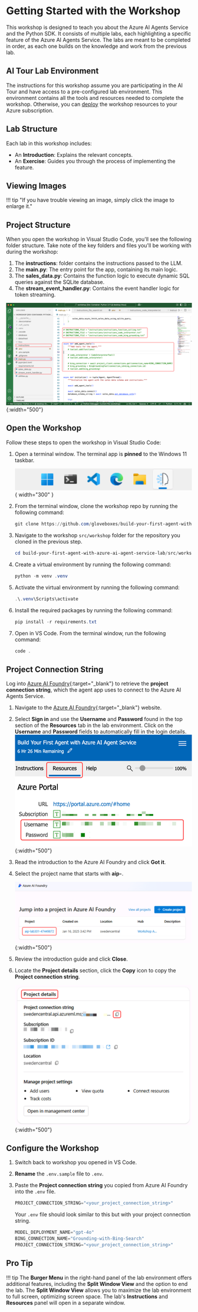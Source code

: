 # Getting Started with the Workshop

This workshop is designed to teach you about the Azure AI Agents Service and the Python SDK. It consists of multiple labs, each highlighting a specific feature of the Azure AI Agents Service. The labs are meant to be completed in order, as each one builds on the knowledge and work from the previous lab.

## AI Tour Lab Environment

The instructions for this workshop assume you are participating in the AI Tour and have access to a pre-configured lab environment. This environment contains all the tools and resources needed to complete the workshop. Otherwise, you can [deploy](./deployment.md) the workshop resources to your Azure subscription.

## Lab Structure

Each lab in this workshop includes:

- An **Introduction**: Explains the relevant concepts.
- An **Exercise**: Guides you through the process of implementing the feature.

## Viewing Images

!!! tip "If you have trouble viewing an image, simply click the image to enlarge it."

## Project Structure

When you open the workshop in Visual Studio Code, you'll see the following folder structure. Take note of the key folders and files you'll be working with during the workshop:

1. The **instructions**: folder contains the instructions passed to the LLM.
2. The **main.py**: The entry point for the app, containing its main logic.
3. The **sales_data.py**: Contains the function logic to execute dynamic SQL queries against the SQLite database.
4. The **stream_event_handler.py**: Contains the event handler logic for token streaming.

![Lab folder structure](./media/project_structure.png){:width="500"}

## Open the Workshop

Follow these steps to open the workshop in Visual Studio Code:

1. Open a terminal window. The terminal app is **pinned** to the Windows 11 taskbar.

    ![](./media/windows-taskbar.png){ width="300" }

2. From the terminal window, clone the workshop repo by running the following command:

    ```powershell
    git clone https://github.com/gloveboxes/build-your-first-agent-with-azure-ai-agent-service-lab.git
    ```

3. Navigate to the workshop `src/workshop` folder for the repository you cloned in the previous step.

    ```powershell
    cd build-your-first-agent-with-azure-ai-agent-service-lab/src/workshop
    ```

4. Create a virtual environment by running the following command:

    ```powershell
    python -m venv .venv
    ```

5. Activate the virtual environment by running the following command:

    ```powershell
    .\.venv\Scripts\activate
    ```

6. Install the required packages by running the following command:

    ```powershell
    pip install -r requirements.txt
    ```

7. Open in VS Code. From the terminal window, run the following command:

    ```powershell
    code .
    ```

## Project Connection String

Log into [Azure AI Foundry](https://learn.microsoft.com/azure/ai-studio/what-is-ai-studio){:target="_blank"} to retrieve the **project connection string**, which the agent app uses to connect to the Azure AI Agents Service.

1. Navigate to the [Azure AI Foundry](https://ai.azure.com){:target="_blank"} website.
2. Select **Sign in** and use the **Username** and **Password** found in the top section of the **Resources** tab in the lab environment. Click on the **Username** and **Password** fields to automatically fill in the login details.
    ![Azure credentials](./media/azure-credentials.png){:width="500"}
3. Read the introduction to the Azure AI Foundry and click **Got it**.
4. Select the project name that starts with **aip-**.

    ![Select project](./media/ai-foundry-project.png){:width="500"}

5. Review the introduction guide and click **Close**.
6. Locate the **Project details** section, click the **Copy** icon to copy the **Project connection string**.

    ![Copy connection string](./media/project-connection-string.png){:width="500"}

## Configure the Workshop

1. Switch back to workshop you opened in VS Code.
2. **Rename** the `.env.sample` file to `.env`.
3. Paste the **Project connection string** you copied from Azure AI Foundry into the `.env` file.

    ```python
    PROJECT_CONNECTION_STRING="<your_project_connection_string>"
    ```

    Your `.env` file should look similar to this but with your project connection string.

    ```python
    MODEL_DEPLOYMENT_NAME="gpt-4o"
    BING_CONNECTION_NAME="Grounding-with-Bing-Search"
    PROJECT_CONNECTION_STRING="<your_project_connection_string>"
    ```

## Pro Tip

!!! tip
    The **Burger Menu** in the right-hand panel of the lab environment offers additional features, including the **Split Window View** and the option to end the lab. The **Split Window View** allows you to maximize the lab environment to full screen, optimizing screen space. The lab's **Instructions** and **Resources** panel will open in a separate window.
